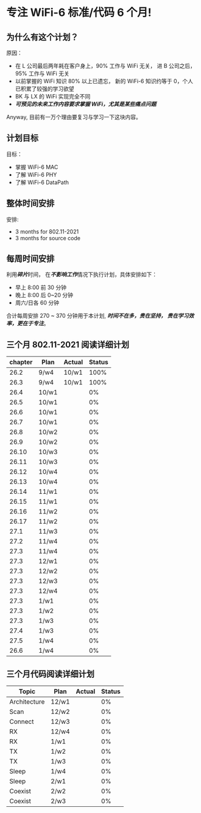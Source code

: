 # 专注 WiFi-6 标准/代码 6 个月!

## 为什么有这个计划？

原因：

 - 在 L 公司最后两年耗在客户身上，90% 工作与 WiFi 无关， 进 B 公司之后，95% 工作与 WiFi 无关
 - 以前掌握的 WiFi 知识 80% 以上已遗忘， 新的 WiFi-6 知识约等于 0，个人已积累了较强的学习欲望
 - BK 与 LX 的 WiFi 实现完全不同
 - ***可预见的未来工作内容要求掌握 WiFi，尤其是某些痛点问题***

Anyway, 目前有一万个理由要复习与学习一下这块内容。

## 计划目标

目标：

 - 掌握 WiFi-6 MAC
 - 了解 WiFi-6 PHY
 - 了解 WiFi-6 DataPath

## 整体时间安排

安排:

 - 3 months for 802.11-2021
 - 3 months for source code


## 每周时间安排

利用***碎片***时间， 在***不影响工作***情况下执行计划，具体安排如下：

 - 早上 8:00 前 30 分钟
 - 晚上 8:00 后 0~20 分钟
 - 周六/日各 60 分钟

合计每周安排 270 ~ 370 分钟用于本计划, ***时间不在多，贵在坚持， 贵在学习效率，更在于专注***。

## 三个月 802.11-2021 阅读详细计划

| chapter | Plan | Actual | Status |
-|-|-|-|
| 26.2 | 9/w4 | 10/w1 | 100%|
| 26.3 | 9/w4 | 10/w1 | 100%|
| 26.4 | 10/w1 |  | 0%|
| 26.5 | 10/w1 |  | 0%|
| 26.6 | 10/w1 |  | 0%|
| 26.7 | 10/w1 |  | 0%|
| 26.8 | 10/w2 |  | 0%|
| 26.9 | 10/w2 |  | 0%|
| 26.10 | 10/w3 |  | 0%|
| 26.11 | 10/w3 |  | 0%|
| 26.12 | 10/w4 |  | 0%|
| 26.13 | 10/w4 |  | 0%|
| 26.14 | 11/w1 |  | 0%|
| 26.15 | 11/w1 |  | 0%|
| 26.16 | 11/w2 |  | 0%|
| 26.17 | 11/w2 |  | 0%|
| 27.1 | 11/w3 |  | 0%|
| 27.2 | 11/w4 |  | 0%|
| 27.3 | 11/w4 |  | 0%|
| 27.3 | 12/w1 |  | 0%|
| 27.3 | 12/w2 |  | 0%|
| 27.3 | 12/w3 |  | 0%|
| 27.3 | 12/w4 |  | 0%|
| 27.3 | 1/w1 |  | 0%|
| 27.3 | 1/w2 |  | 0%|
| 27.3 | 1/w3 |  | 0%|
| 27.4 | 1/w3 |  | 0%|
| 27.5 | 1/w4 |  | 0%|
| 26.6 | 1/w4 |  | 0%|

## 三个月代码阅读详细计划

| Topic | Plan | Actual | Status|
-|-|-|-|
| Architecture | 12/w1 | | 0% |
| Scan | 12/w2 | | 0% |
| Connect | 12/w3 | | 0% |
| RX | 12/w4 | | 0% |
| RX | 1/w1 | | 0% |
| TX | 1/w2 | | 0% |
| TX | 1/w3 | | 0% |
| Sleep | 1/w4 | | 0% |
| Sleep | 2/w1 | | 0% |
| Coexist | 2/w2 | | 0% |
| Coexist | 2/w3 | | 0% |
